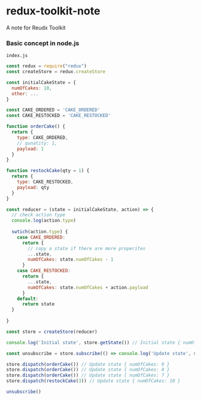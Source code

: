 # redux-toolkit-note
A note for Reudx Toolkit

### Basic concept in node.js

```index.js```
```javascript
const redux = require("redux")
const createStore = redux.createStore

const initialCakeState = {
  numOfCakes: 10,
  other: ...
}

const CAKE_ORDERED = 'CAKE_ORDERED'
const CAKE_RESTOCKED = 'CAKE_RESTOCKED'

function orderCake() {
  return {
    type: CAKE_ORDERED,
    // qunatity: 1,
    payload: 1
  }
}

function restockCake(qty = 1) {
  return {
    type: CAKE_RESTOCKED,
    payload: qty
  }
}

const reducer = (state = initialCakeState, action) => {
  // check action type
  console.log(action.type)
  
  swtich(action.type) {
    case CAKE_ORDERED:
      return {
        // copy a state if there are more properites
        ...state,
        numOfCakes: state.numOfCakes - 1
      }
    case CAKE_RESTOCKED:
      return {
        ...state,
        numOfCakes: state.numOfCakes + action.payload
      }
    default:
      return state
  }
  
}

const store = createStore(reducer)

console.log('Initial state', store.getState()) // Initial state { numOfCakes: 10 }

const unsubscribe = store.subscribe(() => console.log('Update state', store.getStore())

store.dispatch(orderCake()) // Update state { numOfCakes: 9 }
store.dispatch(orderCake()) // Update state { numOfCakes: 8 }
store.dispatch(orderCake()) // Update state { numOfCakes: 7 }
store.dispatch(restockCake(3)) // Update state { numOfCakes: 10 }

unsubscribe()
````
